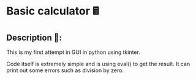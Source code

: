 # Basic calculator 🖩

## Description 📝:

This is my first attempt in GUI in python using tkinter.

Code itself is extremely simple and is using eval() to get the result. It can print out some errors such as division by zero.
